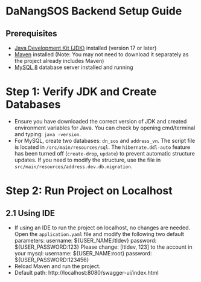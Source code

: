# DaNangSOS Backend Setup Guide

## Prerequisites
- [Java Development Kit (JDK)](https://www.oracle.com/java/technologies/javase-downloads.html) installed (version 17 or later) 
- [Maven](https://maven.apache.org/download.cgi) installed (Note: You may not need to download it separately as the project already includes Maven)
- [MySQL 8](https://dev.mysql.com/downloads/mysql/) database server installed and running

# Step 1: Verify JDK and Create Databases
- Ensure you have downloaded the correct version of JDK and created environment variables for Java. You can check by opening cmd/terminal and typing: `java -version`.
- For MySQL, create two databases: `dn_sos` and `address_vn`. The script file is located in `/src/main/resources/sql`.
  The `hibernate.ddl-auto` feature has been turned off (`create-drop`, `update`) to prevent automatic structure updates.
  If you need to modify the structure, use the file in `src/main/resources/address.dev.db.migration`.

# Step 2: Run Project on Localhost

## 2.1 Using IDE
- If using an IDE to run the project on localhost, no changes are needed. Open the `application.yaml` file and modify the following two default parameters:
        username: ${USER_NAME:ltldev}
        password: ${USER_PASSWORD:123}
Please change: [ltldev, 123] to the account in your mysql:
   username: ${USER_NAME:root}
   password: ${USER_PASSWORD:123456}
- Reload Maven and run the project.
- Default path: http://localhost:8080/swagger-ui/index.html
